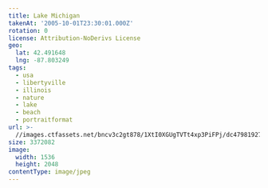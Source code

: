 ```yaml
---
title: Lake Michigan
takenAt: '2005-10-01T23:30:01.000Z'
rotation: 0
license: Attribution-NoDerivs License
geo:
  lat: 42.491648
  lng: -87.803249
tags:
  - usa
  - libertyville
  - illinois
  - nature
  - lake
  - beach
  - portraitformat
url: >-
  //images.ctfassets.net/bncv3c2gt878/1XtI0XGUgTVTt4xp3PiFPj/dc47981927596d32afb8d587b302778a/lake-michigan_4325638734_o
size: 3372082
image:
  width: 1536
  height: 2048
contentType: image/jpeg
---
```


